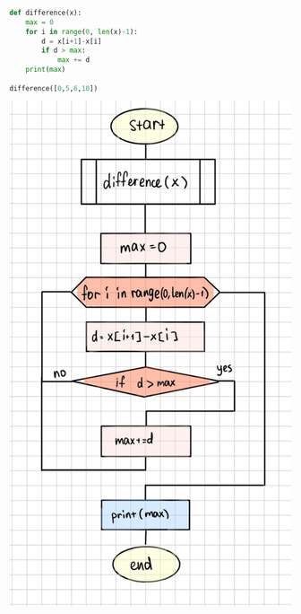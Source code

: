 ```.py

def difference(x): 
    max = 0
    for i in range(0, len(x)-1):
        d = x[i+1]-x[i]
        if d > max:
            max += d
    print(max)

difference([0,5,6,10])

```

![](quiz10diagram.jpg)
